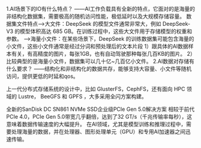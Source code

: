 1.AI场景下的IO有什么特点？
——AI工作负载具有全新的特点，它面对的是海量的非结构化数据集，需要极高的随机访问性能，极低延时以及大规模存储容量。
数据集文件特点-->大文件：DeepSeek 的模型文件通常非常大，例如 DeepSeek-V3 的模型体积高达 685 GB。在训练过程中，这些大文件用于存储模型的权重和参数。
            -->海量小文件：在某些场景下，DeepSeek 的训练数据集可能包含海量的小文件，这些小文件通常是经过分词和预处理后的文本片段
1）跟具体的AI数据样本有关，有高精度的图片，每张1GB，也有自动驾驶那种每张几百KB的图片。
2）比较典型的是海量小文件，数据集可以几十亿~几百亿小文件。
2.AI数据对存储有什么要求？
——结构化和非结构化的数据共存，能够支持大容量、小文件等随机访问，提供更低的时延和qos。

上一代分布式存储系统的设计中，比如 GlusterFS，CephFS，还有面向 HPC 领域的 Lustre， BeeGFS 和 GPFS ，大多采用全闪方案构建。

全新的SanDisk DC SN861 NVMe SSD企业级PCIe Gen 5.0解决方案
相较于前代PCIe 4.0，PCIe Gen 5.0带宽几乎翻倍，达到了32 GT/s（千兆传输率每秒），这意味着数据传输速度的大幅提升。
在AI领域，尤其是模型训练和推理过程中，需要处理海量的数据，并在处理器、图形处理单元（GPU）和专用AI加速器之间迅速传输。

